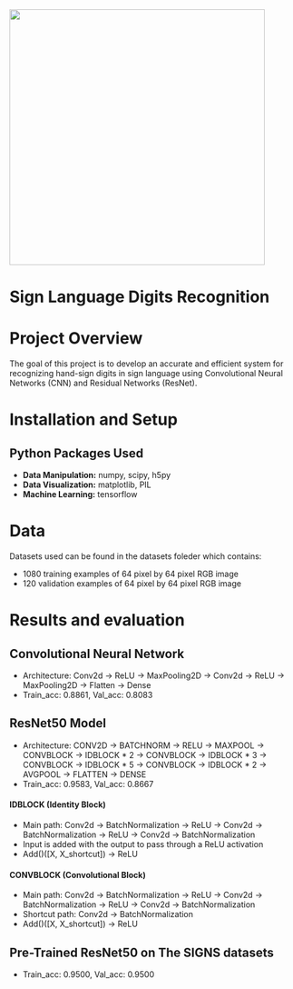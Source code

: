 <img src="https://github.com/trtrgfh/Sign-Language-Digits-Recognition/assets/73056232/6f907dc1-1470-4b06-aaf8-a3dd070eaae4" width="450"/>

# Sign Language Digits Recognition

# Project Overview
The goal of this project is to develop an accurate and efficient system for recognizing hand-sign digits in sign language using Convolutional Neural Networks (CNN) and Residual Networks (ResNet).

# Installation and Setup
## Python Packages Used
- **Data Manipulation:** numpy, scipy, h5py
- **Data Visualization:** matplotlib, PIL
- **Machine Learning:** tensorflow

# Data
Datasets used can be found in the datasets foleder which contains:
- 1080 training examples of 64 pixel by 64 pixel RGB image 
- 120 validation examples of 64 pixel by 64 pixel RGB image 

# Results and evaluation
## Convolutional Neural Network
- Architecture: Conv2d -> ReLU -> MaxPooling2D -> Conv2d -> ReLU -> MaxPooling2D -> Flatten -> Dense
- Train_acc: 0.8861, Val_acc: 0.8083

## ResNet50 Model
- Architecture: CONV2D -> BATCHNORM -> RELU -> MAXPOOL -> CONVBLOCK -> IDBLOCK * 2 -> CONVBLOCK -> IDBLOCK * 3 -> CONVBLOCK -> IDBLOCK * 5 -> CONVBLOCK -> IDBLOCK * 2 -> AVGPOOL -> FLATTEN -> DENSE 
- Train_acc: 0.9583, Val_acc: 0.8667

#### IDBLOCK (Identity Block)
- Main path: Conv2d -> BatchNormalization -> ReLU -> Conv2d -> BatchNormalization -> ReLU -> Conv2d -> BatchNormalization
- Input is added with the output to pass through a ReLU activation
- Add()([X, X_shortcut]) -> ReLU

#### CONVBLOCK (Convolutional Block)
- Main path: Conv2d -> BatchNormalization -> ReLU -> Conv2d -> BatchNormalization -> ReLU -> Conv2d -> BatchNormalization
- Shortcut path: Conv2d -> BatchNormalization
- Add()([X, X_shortcut]) -> ReLU

## Pre-Trained ResNet50 on The SIGNS datasets
- Train_acc: 0.9500, Val_acc: 0.9500
